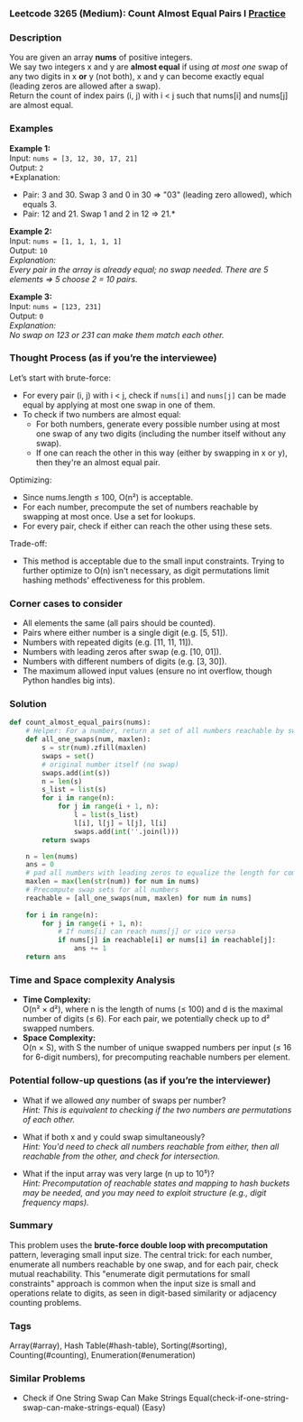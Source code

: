 ### Leetcode 3265 (Medium): Count Almost Equal Pairs I [Practice](https://leetcode.com/problems/count-almost-equal-pairs-i)

### Description  
You are given an array **nums** of positive integers.  
We say two integers x and y are **almost equal** if using *at most one* swap of any two digits in x **or** y (not both), x and y can become exactly equal (leading zeros are allowed after a swap).  
Return the count of index pairs (i, j) with i < j such that nums[i] and nums[j] are almost equal.

### Examples  

**Example 1:**  
Input: `nums = [3, 12, 30, 17, 21]`  
Output: `2`  
*Explanation:  
- Pair: 3 and 30. Swap 3 and 0 in 30 ⇒ "03" (leading zero allowed), which equals 3.  
- Pair: 12 and 21. Swap 1 and 2 in 12 ⇒ 21.*  

**Example 2:**  
Input: `nums = [1, 1, 1, 1, 1]`  
Output: `10`  
*Explanation:  
Every pair in the array is already equal; no swap needed. There are 5 elements ⇒ 5 choose 2 = 10 pairs.*

**Example 3:**  
Input: `nums = [123, 231]`  
Output: `0`  
*Explanation:  
No swap on 123 or 231 can make them match each other.*

### Thought Process (as if you’re the interviewee)  

Let’s start with brute-force:

- For every pair (i, j) with i < j, check if `nums[i]` and `nums[j]` can be made equal by applying at most one swap in one of them.
- To check if two numbers are almost equal:
  - For both numbers, generate every possible number using at most one swap of any two digits (including the number itself without any swap).
  - If one can reach the other in this way (either by swapping in x or y), then they're an almost equal pair.

Optimizing:
- Since nums.length ≤ 100, O(n²) is acceptable.
- For each number, precompute the set of numbers reachable by swapping at most once. Use a set for lookups.
- For every pair, check if either can reach the other using these sets.

Trade-off:
- This method is acceptable due to the small input constraints. Trying to further optimize to O(n) isn't necessary, as digit permutations limit hashing methods' effectiveness for this problem.

### Corner cases to consider  
- All elements the same (all pairs should be counted).
- Pairs where either number is a single digit (e.g. [5, 51]).
- Numbers with repeated digits (e.g. [11, 11, 11]).
- Numbers with leading zeros after swap (e.g. [10, 01]).
- Numbers with different numbers of digits (e.g. [3, 30]).
- The maximum allowed input values (ensure no int overflow, though Python handles big ints).

### Solution

```python
def count_almost_equal_pairs(nums):
    # Helper: For a number, return a set of all numbers reachable by swapping any two digits (incl. itself)
    def all_one_swaps(num, maxlen):
        s = str(num).zfill(maxlen)
        swaps = set()
        # original number itself (no swap)
        swaps.add(int(s))
        n = len(s)
        s_list = list(s)
        for i in range(n):
            for j in range(i + 1, n):
                l = list(s_list)
                l[i], l[j] = l[j], l[i]
                swaps.add(int(''.join(l)))
        return swaps

    n = len(nums)
    ans = 0
    # pad all numbers with leading zeros to equalize the length for comparison
    maxlen = max(len(str(num)) for num in nums)
    # Precompute swap sets for all numbers
    reachable = [all_one_swaps(num, maxlen) for num in nums]
    
    for i in range(n):
        for j in range(i + 1, n):
            # If nums[i] can reach nums[j] or vice versa
            if nums[j] in reachable[i] or nums[i] in reachable[j]:
                ans += 1
    return ans
```

### Time and Space complexity Analysis  

- **Time Complexity:**  
  O(n² × d²), where n is the length of nums (≤ 100) and d is the maximal number of digits (≤ 6). For each pair, we potentially check up to d² swapped numbers.
- **Space Complexity:**  
  O(n × S), with S the number of unique swapped numbers per input (≤ 16 for 6-digit numbers), for precomputing reachable numbers per element.

### Potential follow-up questions (as if you’re the interviewer)  

- What if we allowed *any* number of swaps per number?  
  *Hint: This is equivalent to checking if the two numbers are permutations of each other.*

- What if both x and y could swap simultaneously?  
  *Hint: You'd need to check all numbers reachable from either, then all reachable from the other, and check for intersection.*

- What if the input array was very large (n up to 10⁵)?  
  *Hint: Precomputation of reachable states and mapping to hash buckets may be needed, and you may need to exploit structure (e.g., digit frequency maps).*

### Summary
This problem uses the **brute-force double loop with precomputation** pattern, leveraging small input size. The central trick: for each number, enumerate all numbers reachable by one swap, and for each pair, check mutual reachability. This "enumerate digit permutations for small constraints" approach is common when the input size is small and operations relate to digits, as seen in digit-based similarity or adjacency counting problems.

### Tags
Array(#array), Hash Table(#hash-table), Sorting(#sorting), Counting(#counting), Enumeration(#enumeration)

### Similar Problems
- Check if One String Swap Can Make Strings Equal(check-if-one-string-swap-can-make-strings-equal) (Easy)